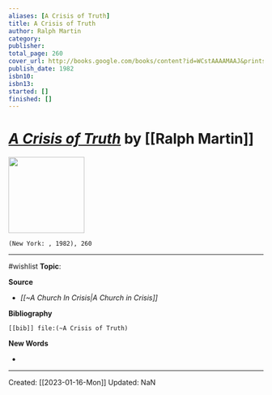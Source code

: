 ```yaml
---
aliases: [A Crisis of Truth]
title: A Crisis of Truth
author: Ralph Martin
category: 
publisher: 
total_page: 260
cover_url: http://books.google.com/books/content?id=WCstAAAAMAAJ&printsec=frontcover&img=1&zoom=1&source=gbs_api
publish_date: 1982
isbn10: 
isbn13: 
started: []
finished: []
---
```

# *[A Crisis of Truth]()* by [[Ralph Martin]]

<img src="http://books.google.com/books/content?id=WCstAAAAMAAJ&printsec=frontcover&img=1&zoom=1&source=gbs_api" width=150>

`(New York: , 1982), 260`

--- 
#wishlist
**Topic**: 

**Source**
- *[[~A Church In Crisis|A Church in Crisis]]*


**Bibliography**

```query
[[bib]] file:(~A Crisis of Truth)
```
 

**New Words**

- 

---
Created: [[2023-01-16-Mon]]
Updated: NaN
